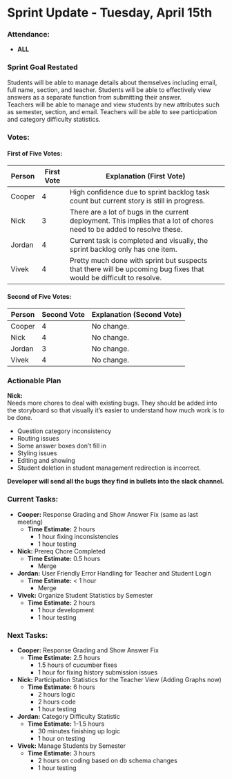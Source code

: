 # Sprint Update - Tuesday, April 15th

### Attendance:
- **ALL**

### Sprint Goal Restated
Students will be able to manage details about themselves including email, full name, section, and teacher. Students will be able to effectively view answers as a separate function from submitting their answer.  
Teachers will be able to manage and view students by new attributes such as semester, section, and email. Teachers will be able to see participation and category difficulty statistics.

### Votes:

#### First of Five Votes:
| Person | First Vote | Explanation (First Vote)                                                                 |
|--------|------------|------------------------------------------------------------------------------------------|
| Cooper | 4          | High confidence due to sprint backlog task count but current story is still in progress. |
| Nick   | 3          | There are a lot of bugs in the current deployment. This implies that a lot of chores need to be added to resolve these. |
| Jordan | 4          | Current task is completed and visually, the sprint backlog only has one item.            |
| Vivek  | 4          | Pretty much done with sprint but suspects that there will be upcoming bug fixes that would be difficult to resolve. |

#### Second of Five Votes:
| Person | Second Vote | Explanation (Second Vote) |
|--------|-------------|---------------------------|
| Cooper | 4           | No change.               |
| Nick   | 4           | No change.               |
| Jordan | 3           | No change.               |
| Vivek  | 4           | No change.               |

### Actionable Plan
**Nick:**  
Needs more chores to deal with existing bugs. They should be added into the storyboard so that visually it’s easier to understand how much work is to be done.  
- Question category inconsistency  
- Routing issues  
- Some answer boxes don’t fill in  
- Styling issues  
- Editing and showing  
- Student deletion in student management redirection is incorrect.  

**Developer will send all the bugs they find in bullets into the slack channel.**

### Current Tasks:
- **Cooper:** Response Grading and Show Answer Fix (same as last meeting)  
  - **Time Estimate:** 2 hours  
    - 1 hour fixing inconsistencies  
    - 1 hour testing  
- **Nick:** Prereq Chore Completed  
  - **Time Estimate:** 0.5 hours  
    - Merge  
- **Jordan:** User Friendly Error Handling for Teacher and Student Login  
  - **Time Estimate:** < 1 hour  
    - Merge  
- **Vivek:** Organize Student Statistics by Semester  
  - **Time Estimate:** 2 hours  
    - 1 hour development  
    - 1 hour testing  

### Next Tasks:
- **Cooper:** Response Grading and Show Answer Fix  
  - **Time Estimate:** 2.5 hours  
    - 1.5 hours of cucumber fixes  
    - 1 hour for fixing history submission issues  
- **Nick:** Participation Statistics for the Teacher View (Adding Graphs now)  
  - **Time Estimate:** 6 hours  
    - 2 hours logic  
    - 2 hours code  
    - 1 hour testing  
- **Jordan:** Category Difficulty Statistic  
  - **Time Estimate:** 1-1.5 hours  
    - 30 minutes finishing up logic  
    - 1 hour on testing  
- **Vivek:** Manage Students by Semester  
  - **Time Estimate:** 3 hours  
    - 2 hours on coding based on db schema changes  
    - 1 hour testing  
